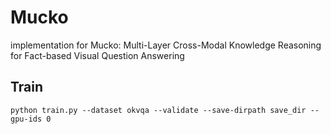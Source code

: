 # Mucko
implementation for Mucko: Multi-Layer Cross-Modal Knowledge Reasoning for Fact-based Visual Question Answering


## Train
```
python train.py --dataset okvqa --validate --save-dirpath save_dir --gpu-ids 0
```
